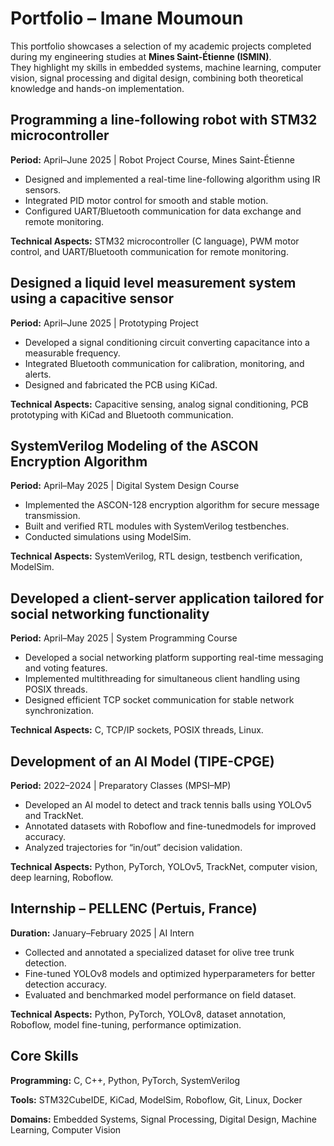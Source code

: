 # Portfolio – Imane Moumoun

This portfolio showcases a selection of my academic projects completed during my engineering studies at **Mines Saint-Étienne (ISMIN)**.  
They highlight my skills in embedded systems, machine learning, computer vision, signal processing and digital design, combining both theoretical knowledge and hands-on implementation.

## Programming a line-following robot with STM32 microcontroller

**Period:** April–June 2025 | Robot Project Course, Mines Saint-Étienne 

- Designed and implemented a real-time line-following algorithm using IR sensors.
- Integrated PID motor control for smooth and stable motion.
- Configured UART/Bluetooth communication for data exchange and remote monitoring.
  
**Technical Aspects:** STM32 microcontroller (C language), PWM motor control, and UART/Bluetooth communication for remote monitoring.
  
## Designed a liquid level measurement system using a capacitive sensor
**Period:** April–June 2025 | Prototyping Project   

- Developed a signal conditioning circuit converting capacitance into a measurable frequency.
- Integrated Bluetooth communication for calibration, monitoring, and alerts.
- Designed and fabricated the PCB using KiCad.
  
**Technical Aspects:** Capacitive sensing, analog signal conditioning, PCB prototyping with KiCad and Bluetooth communication.  

## SystemVerilog Modeling of the ASCON Encryption Algorithm
**Period:** April–May 2025 | Digital System Design Course  

- Implemented the ASCON-128 encryption algorithm for secure message transmission.
- Built and verified RTL modules with SystemVerilog testbenches.
- Conducted simulations using ModelSim.
    
**Technical Aspects:** SystemVerilog, RTL design, testbench verification, ModelSim.
  
## Developed a client-server application tailored for social networking functionality
**Period:** April–May 2025 | System Programming Course  

- Developed a social networking platform supporting real-time messaging and voting features.
- Implemented multithreading for simultaneous client handling using POSIX threads.
- Designed efficient TCP socket communication for stable network synchronization.
  
**Technical Aspects:** C, TCP/IP sockets, POSIX threads, Linux.

## Development of an AI Model (TIPE-CPGE)
**Period:** 2022–2024 | Preparatory Classes (MPSI–MP)  

- Developed an AI model to detect and track tennis balls using YOLOv5 and TrackNet.
- Annotated datasets with Roboflow and fine-tunedmodels for improved accuracy.
- Analyzed trajectories for “in/out” decision validation.
  
**Technical Aspects:** Python, PyTorch, YOLOv5, TrackNet, computer vision, deep learning, Roboflow.

## Internship – PELLENC (Pertuis, France)
**Duration:** January–February 2025 | AI Intern  

- Collected and annotated a specialized dataset for olive tree trunk detection.
- Fine-tuned YOLOv8 models and optimized hyperparameters for better detection accuracy.
- Evaluated and benchmarked model performance on field dataset.

**Technical Aspects:** Python, PyTorch, YOLOv8, dataset annotation, Roboflow, model fine-tuning, performance optimization.

## Core Skills  

**Programming:** C, C++, Python, PyTorch, SystemVerilog 

**Tools:** STM32CubeIDE, KiCad, ModelSim, Roboflow, Git, Linux, Docker  

**Domains:** Embedded Systems, Signal Processing, Digital Design, Machine Learning, Computer Vision

